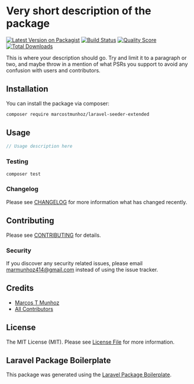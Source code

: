 # Very short description of the package

[![Latest Version on Packagist](https://img.shields.io/packagist/v/marcostmunhoz/laravel-seeder-extended.svg?style=flat-square)](https://packagist.org/packages/marcostmunhoz/laravel-seeder-extended)
[![Build Status](https://img.shields.io/travis/marcostmunhoz/laravel-seeder-extended/master.svg?style=flat-square)](https://travis-ci.org/marcostmunhoz/laravel-seeder-extended)
[![Quality Score](https://img.shields.io/scrutinizer/g/marcostmunhoz/laravel-seeder-extended.svg?style=flat-square)](https://scrutinizer-ci.com/g/marcostmunhoz/laravel-seeder-extended)
[![Total Downloads](https://img.shields.io/packagist/dt/marcostmunhoz/laravel-seeder-extended.svg?style=flat-square)](https://packagist.org/packages/marcostmunhoz/laravel-seeder-extended)

This is where your description should go. Try and limit it to a paragraph or two, and maybe throw in a mention of what PSRs you support to avoid any confusion with users and contributors.

## Installation

You can install the package via composer:

```bash
composer require marcostmunhoz/laravel-seeder-extended
```

## Usage

``` php
// Usage description here
```

### Testing

``` bash
composer test
```

### Changelog

Please see [CHANGELOG](CHANGELOG.md) for more information what has changed recently.

## Contributing

Please see [CONTRIBUTING](CONTRIBUTING.md) for details.

### Security

If you discover any security related issues, please email marmunhoz414@gmail.com instead of using the issue tracker.

## Credits

- [Marcos T Munhoz](https://github.com/marcostmunhoz)
- [All Contributors](../../contributors)

## License

The MIT License (MIT). Please see [License File](LICENSE.md) for more information.

## Laravel Package Boilerplate

This package was generated using the [Laravel Package Boilerplate](https://laravelpackageboilerplate.com).
